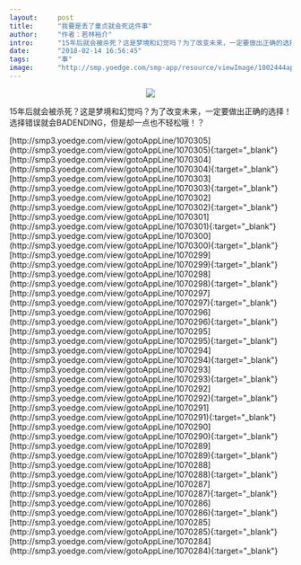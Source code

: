 ```yaml
---
layout:     post
title:      "我要是丢了童贞就会死这件事"
author:     "作者：若林裕介"
intro:      "15年后就会被杀死？这是梦境和幻觉吗？为了改变未来，一定要做出正确的选择！选择错误就会BADENDING，但是却一点也不轻松哦！？"
date:       "2018-02-14 16:56:45"
tags:       "事"
image:      "http://smp.yoedge.com/smp-app/resource/viewImage/1002444appline.png"
---
```

<div style="text-align: center">
<p><img src="http://smp.yoedge.com/smp-app/resource/viewImage/1002444appline.png"/></p>
</div>
<p class="post-meta">
<span>15年后就会被杀死？这是梦境和幻觉吗？为了改变未来，一定要做出正确的选择！选择错误就会BADENDING，但是却一点也不轻松哦！？</span>
</p>
[http://smp3.yoedge.com/view/gotoAppLine/1070305](http://smp3.yoedge.com/view/gotoAppLine/1070305){:target="_blank"}
[http://smp3.yoedge.com/view/gotoAppLine/1070304](http://smp3.yoedge.com/view/gotoAppLine/1070304){:target="_blank"}
[http://smp3.yoedge.com/view/gotoAppLine/1070303](http://smp3.yoedge.com/view/gotoAppLine/1070303){:target="_blank"}
[http://smp3.yoedge.com/view/gotoAppLine/1070302](http://smp3.yoedge.com/view/gotoAppLine/1070302){:target="_blank"}
[http://smp3.yoedge.com/view/gotoAppLine/1070301](http://smp3.yoedge.com/view/gotoAppLine/1070301){:target="_blank"}
[http://smp3.yoedge.com/view/gotoAppLine/1070300](http://smp3.yoedge.com/view/gotoAppLine/1070300){:target="_blank"}
[http://smp3.yoedge.com/view/gotoAppLine/1070299](http://smp3.yoedge.com/view/gotoAppLine/1070299){:target="_blank"}
[http://smp3.yoedge.com/view/gotoAppLine/1070298](http://smp3.yoedge.com/view/gotoAppLine/1070298){:target="_blank"}
[http://smp3.yoedge.com/view/gotoAppLine/1070297](http://smp3.yoedge.com/view/gotoAppLine/1070297){:target="_blank"}
[http://smp3.yoedge.com/view/gotoAppLine/1070296](http://smp3.yoedge.com/view/gotoAppLine/1070296){:target="_blank"}
[http://smp3.yoedge.com/view/gotoAppLine/1070295](http://smp3.yoedge.com/view/gotoAppLine/1070295){:target="_blank"}
[http://smp3.yoedge.com/view/gotoAppLine/1070294](http://smp3.yoedge.com/view/gotoAppLine/1070294){:target="_blank"}
[http://smp3.yoedge.com/view/gotoAppLine/1070293](http://smp3.yoedge.com/view/gotoAppLine/1070293){:target="_blank"}
[http://smp3.yoedge.com/view/gotoAppLine/1070292](http://smp3.yoedge.com/view/gotoAppLine/1070292){:target="_blank"}
[http://smp3.yoedge.com/view/gotoAppLine/1070291](http://smp3.yoedge.com/view/gotoAppLine/1070291){:target="_blank"}
[http://smp3.yoedge.com/view/gotoAppLine/1070290](http://smp3.yoedge.com/view/gotoAppLine/1070290){:target="_blank"}
[http://smp3.yoedge.com/view/gotoAppLine/1070289](http://smp3.yoedge.com/view/gotoAppLine/1070289){:target="_blank"}
[http://smp3.yoedge.com/view/gotoAppLine/1070288](http://smp3.yoedge.com/view/gotoAppLine/1070288){:target="_blank"}
[http://smp3.yoedge.com/view/gotoAppLine/1070287](http://smp3.yoedge.com/view/gotoAppLine/1070287){:target="_blank"}
[http://smp3.yoedge.com/view/gotoAppLine/1070286](http://smp3.yoedge.com/view/gotoAppLine/1070286){:target="_blank"}
[http://smp3.yoedge.com/view/gotoAppLine/1070285](http://smp3.yoedge.com/view/gotoAppLine/1070285){:target="_blank"}
[http://smp3.yoedge.com/view/gotoAppLine/1070284](http://smp3.yoedge.com/view/gotoAppLine/1070284){:target="_blank"}


